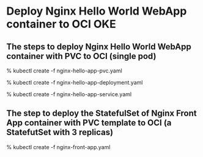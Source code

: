# Deploy Nginx Hello World WebApp container to OCI OKE 


## The steps to deploy Nginx Hello World WebApp container with PVC to OCI (single pod)

% kubectl create -f nginx-hello-app-pvc.yaml 

% kubectl create -f nginx-hello-app-deployment.yaml 

% kubectl create -f nginx-hello-app-service.yaml 

## The step to deploy the StatefulSet of Nginx Front App container with PVC template to OCI (a StatefutSet with 3 replicas)

% kubectl create -f nginx-front-app.yaml
